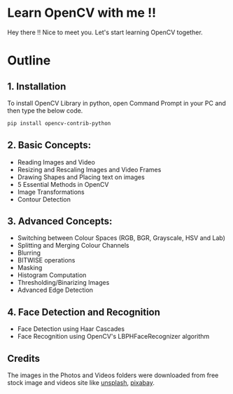 # Learn OpenCV with me !!
Hey there !! Nice to meet you.
Let's start learning OpenCV together.

# Outline
## 1. Installation
To install OpenCV Library in python, open Command Prompt in your PC and then type the below code.
```bash
pip install opencv-contrib-python
```

## 2. Basic Concepts:
* Reading Images and Video
* Resizing and Rescaling Images and Video Frames
* Drawing Shapes and Placing text on images 
* 5 Essential Methods in OpenCV 
* Image Transformations 
* Contour Detection

## 3. Advanced Concepts:
* Switching between Colour Spaces (RGB, BGR, Grayscale, HSV and Lab)
* Splitting and Merging Colour Channels
* Blurring
* BITWISE operations
* Masking
* Histogram Computation
* Thresholding/Binarizing Images
* Advanced Edge Detection

## 4. Face Detection and Recognition
* Face Detection using Haar Cascades
* Face Recognition using OpenCV's LBPHFaceRecognizer algorithm


## Credits
The images in the Photos and Videos folders were downloaded from free stock image and videos site like [unsplash](https://unsplash.com/), [pixabay](https://pixabay.com/).
